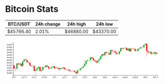 # Bitcoin Stats

BTC/USDT|24h change|24h high|24h low|
|---|---|---|---|
|$45766.40|2.01%|$46880.00|$43370.00|

<img src="./chart.svg">

